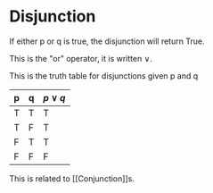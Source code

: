 # Disjunction

If either p or q is true, the disjunction will return True.

This is the "or" operator, it is written $\lor$.

This is the truth table for disjunctions given p and q

| p   | q   | $p\lor q$ |
| --- | --- | --------- |
| T   | T   | T         |
| T   | F   | T         |
| F   | T   | T         |
| F   | F   | F         |

This is related to [[Conjunction]]s.